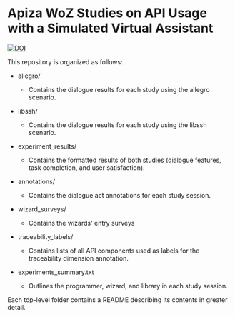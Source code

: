 # Apiza WoZ Studies on API Usage with a Simulated Virtual Assistant
[![DOI](https://zenodo.org/badge/204487701.svg)](https://zenodo.org/badge/latestdoi/204487701)

This repository is organized as follows:

* allegro/
	* Contains the dialogue results for each study using the allegro scenario.

* libssh/
	* Contains the dialogue results for each study using the libssh scenario.

* experiment_results/
	* Contains the formatted results of both studies (dialogue features, task completion, and user satisfaction).

* annotations/
	* Contains the dialogue act annotations for each study session.

* wizard_surveys/
	* Contains the wizards' entry surveys

* traceability_labels/
    * Contains lists of all API components used as labels for the traceability dimension annotation.

* experiments_summary.txt
    * Outlines the programmer, wizard, and library in each study session.

Each top-level folder contains a README describing its contents in greater detail.
